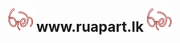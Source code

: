 <h1 align="center" colour="#990000"><b><img src="https://github.com/Nirmana-KAS/Ruma-Website--Web-Application-Development-/blob/main/img/Ruma%20logo.png" width="50px"> www.ruapart.lk <img src="https://github.com/Nirmana-KAS/Ruma-Website--Web-Application-Development-/blob/main/img/Ruma%20logo.png" width="50px"></b></h1>


